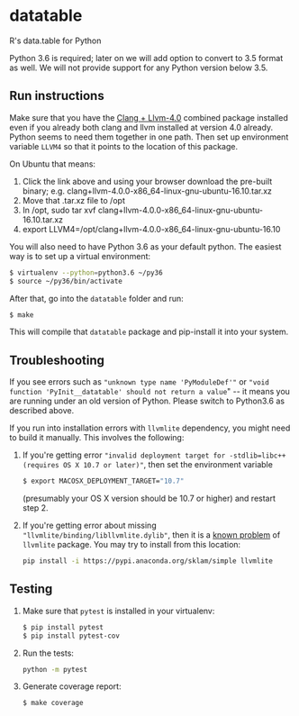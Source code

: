 # datatable
R's data.table for Python

Python 3.6 is required; later on we will add option to convert to 3.5
format as well. We will not provide support for any Python version
below 3.5.

## Run instructions

Make sure that you have the
[Clang + Llvm-4.0](http://releases.llvm.org/download.html#4.0.0) combined package
installed even if you already both clang and llvm installed at version 4.0 already.
Python seems to need them together in one path. Then set up environment variable
`LLVM4` so that it points to the location of this package.

On Ubuntu that means:
  1. Click the link above and using your browser download the pre-built binary; e.g. clang+llvm-4.0.0-x86_64-linux-gnu-ubuntu-16.10.tar.xz
  2. Move that .tar.xz file to /opt
  3. In /opt, sudo tar xvf clang+llvm-4.0.0-x86_64-linux-gnu-ubuntu-16.10.tar.xz
  4. export LLVM4=/opt/clang+llvm-4.0.0-x86_64-linux-gnu-ubuntu-16.10

You will also need to have Python 3.6 as your default python. The easiest way
is to set up a virtual environment:
```bash
$ virtualenv --python=python3.6 ~/py36
$ source ~/py36/bin/activate
```

After that, go into the `datatable` folder and run:
```bash
$ make
```
This will compile that `datatable` package and pip-install it into your system.


## Troubleshooting

If you see errors such as `"unknown type name 'PyModuleDef'"` or `"void
function 'PyInit__datatable' should not return a value`" -- it means you are
running under an old version of Python. Please switch to Python3.6 as described
above.

If you run into installation errors with `llvmlite` dependency, you
might need to build it manually. This involves the following:

  1. If you're getting error `"invalid deployment target for
     -stdlib=libc++ (requires OS X 10.7 or later)"`, then set the
     environment variable
     ```bash
     $ export MACOSX_DEPLOYMENT_TARGET="10.7"
     ```
     (presumably your OS X version should be 10.7 or higher) and
     restart step 2.

  2. If you're getting error about missing
     `"llvmlite/binding/libllvmlite.dylib"`, then it is a
     [known problem](https://github.com/Rdatatable/data.table/pull/2084) of
     `llvmlite` package. You may try to install from this location:
     ```bash
     pip install -i https://pypi.anaconda.org/sklam/simple llvmlite
     ```


## Testing

  1. Make sure that `pytest` is installed in your virtualenv:
     ```bash
     $ pip install pytest
     $ pip install pytest-cov
     ```
  2. Run the tests:
     ```bash
     python -m pytest
     ```
  3. Generate coverage report:
     ```bash
     $ make coverage
     ```
